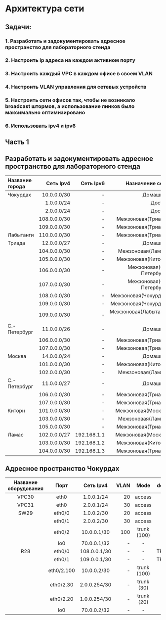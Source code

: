 
# Архитектура сети 

## Задачи:
### 1. Разработать и задокументировать адресное пространство для лабораторного стенда
### 2. Настроить ip адреса на каждом активном порту
### 3. Настроить каждый VPC в каждом офисе в своем VLAN
### 4. Настроить VLAN управления для сетевых устройств
### 5. Настроить сети офисов так, чтобы не возникало broadcast штормов, а использование линков было максимально оптимизировано
### 6. Использовать ipv4 и ipv6

## Часть 1
## Разработать и задокументировать адресное пространство для лабораторного стенда

| Название города  | Сеть Ipv4        | Сеть Ipv6   | Назначение сети          |
| :----------------|-----------------:| -----------:|-------------------------:|
| Чокурдах         |10.0.0.0/30       | - | Домашняя                 | 
|                  |1.0.0.0/24        | - | Доступ                   |
|                  |2.0.0.0/24        | - | Доступ                   | 
|                  |108.0.0.0/30      | - | Межзоновая(Триада)       | 
|                  |109.0.0.0/30      | - | Межзоновая(Триада)       | 
| Лабытанги        |110.0.0.0/30      | - | Межзоновая(Триада)       | 
| Триада           |12.0.0.0/27       | - | Домашняя                 | 
|                  |104.0.0.0/30      | - | Межзоновая(Ламас)        | 
|                  |105.0.0.0/30      | - | Межзоновая(Киторн)       |
|                  |106.0.0.0/30      | - | Межзоновая(С.-Петербург) | 
|                  |107.0.0.0/30      | - | Межзоновая(С.-Петербург) | 
|                  |108.0.0.0/30      | - | Межзоновая(Чокурдах)     | 
|                  |109.0.0.0/30      | - | Межзоновая(Чокурдах)     | 
|                  |109.0.0.0/30      | - | Межзоновая(Лабытанги )   | 
| С.-Петербург     |11.0.0.0/26       | - | Домашняя                 | 
|                  |106.0.0.0/30      | - | Межзоновая(Триада)       | 
|                  |107.0.0.0/30      | - | Межзоновая(Триада)       | 
| Москва           |14.0.0.0/24       | - | Домашняя                 | 
|                  |101.0.0.0/30      | - | Межзоновая(Киторн)       | 
|                  |102.0.0.0/30      | - | Межзоновая(Ламас)        | 
| С.-Петербург     |11.0.0.0/27       | - | Домашняя                 | 
|                  |106.0.0.0/30      | - | Межзоновая(Триада)       | 
|                  |107.0.0.0/30      | - | Межзоновая(Триада)       | 
| Киторн           |101.0.0.0/30      | - | Межзоновая(Москва)       | 
|                  |103.0.0.0/30      | - | Межзоновая(Ламас)        | 
|                  |105.0.0.0/30      | - | Межзоновая(Триада)       | 
| Ламас            |102.0.0.0/27      | 192.168.1.1 | Межзоновая(Москва)       | 
|                  |103.0.0.0/30      | 192.168.1.2 | Межзоновая(Киторн)       | 
|                  |104.0.0.0/30      | 192.168.1.3 | Межзоновая(Триада)       | 

## Адресное пространство Чокурдах

| Название оборудования  |Порт              | Сеть Ipv4        | VLAN | Mode              | description  |
| :---------------------:|:----------------:|:----------------:|-----:|:-----------------:|:------------:|
| VPC30                  |eth0              |1.0.0.1/24        | 20   | access            |SW29          |
| VPC31                  |eth0              |2.0.0.1/24        | 30   | access            |SW29          |
| SW29                   |eth0/0            |1.0.0.2/30        | 20   | access            |VPC30         |
|                        |eth0/1            |2.0.0.2/30        | 30   | access            |VPC31         |
|                        |eth0/2            |10.0.0.1/30       | 100  | trunk (100)       |R28           |
|                        |lo0               |70.0.0.1/32       |   -  | -                 |MGMT          |
| R28                    |eth0/0            |108.0.0.1/30      |   -  | -                 |TRIADA(24)    |
|                        |eth0/1            |109.0.0.1/30      |   -  | -                 |TRIADA(25)    |
|                        |eth0/2.100        |10.0.0.2/30       |   -  | trunk (100)       |SW29          |
|                        |eth0/2.30         |2.0.0.254/30      |   -  | trunk (30)        |SW29          |
|                        |eth0/2.20         |1.0.0.254/30      |   -  | trunk (20)        |SW29          |
|                        |lo0               |70.0.0.2/32       |   -  | -                 |MGMT          |

